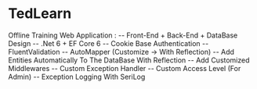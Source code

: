 # TedLearn
Offline Training Web Application :
-- Front-End + Back-End + DataBase Design
-- .Net 6 + EF Core 6
-- Cookie Base Authentication
-- FluentValidation
-- AutoMapper (Customize -> With Reflection)
-- Add Entities Automatically To The DataBase With Reflection
-- Add Customized Middlewares
-- Custom Exception Handler
-- Custom Access Level (For Admin)
-- Exception Logging With SeriLog